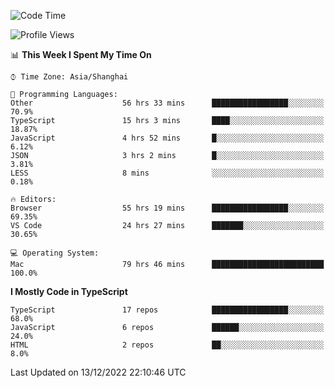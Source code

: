 <!--START_SECTION:waka-->
![Code Time](http://img.shields.io/badge/Code%20Time-3%2C453%20hrs%205%20mins-blue)

![Profile Views](http://img.shields.io/badge/Profile%20Views-0-blue)

📊 **This Week I Spent My Time On** 

```text
⌚︎ Time Zone: Asia/Shanghai

💬 Programming Languages: 
Other                    56 hrs 33 mins      █████████████████░░░░░░░░   70.9% 
TypeScript               15 hrs 3 mins       ████░░░░░░░░░░░░░░░░░░░░░   18.87% 
JavaScript               4 hrs 52 mins       █░░░░░░░░░░░░░░░░░░░░░░░░   6.12% 
JSON                     3 hrs 2 mins        █░░░░░░░░░░░░░░░░░░░░░░░░   3.81% 
LESS                     8 mins              ░░░░░░░░░░░░░░░░░░░░░░░░░   0.18%

🔥 Editors: 
Browser                  55 hrs 19 mins      █████████████████░░░░░░░░   69.35% 
VS Code                  24 hrs 27 mins      ███████░░░░░░░░░░░░░░░░░░   30.65%

💻 Operating System: 
Mac                      79 hrs 46 mins      █████████████████████████   100.0%

```

**I Mostly Code in TypeScript** 

```text
TypeScript               17 repos            █████████████████░░░░░░░░   68.0% 
JavaScript               6 repos             ██████░░░░░░░░░░░░░░░░░░░   24.0% 
HTML                     2 repos             ██░░░░░░░░░░░░░░░░░░░░░░░   8.0%

```



 Last Updated on 13/12/2022 22:10:46 UTC
<!--END_SECTION:waka-->
